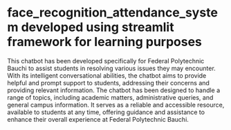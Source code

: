# face_recognition_attendance_system developed using streamlit framework for learning purposes 

This chatbot has been developed specifically for Federal Polytechnic Bauchi to assist students in resolving various issues they may encounter. With its intelligent conversational abilities, the chatbot aims to provide helpful and prompt support to students, addressing their concerns and providing relevant information. The chatbot has been designed to handle a range of topics, including academic matters, administrative queries, and general campus information. It serves as a reliable and accessible resource, available to students at any time, offering guidance and assistance to enhance their overall experience at Federal Polytechnic Bauchi.
